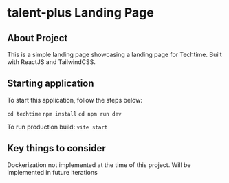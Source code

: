 # talent-plus Landing Page

## About Project
This is a simple landing page showcasing a landing page for Techtime. Built with ReactJS and TailwindCSS. 

## Starting application
To start this application, follow the steps below:

`cd techtime`
`npm install`
`cd npm run dev`

To run production build:
`vite start`

## Key things to consider
Dockerization not implemented at the time of this project. Will be implemented in future iterations
